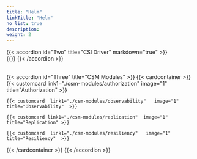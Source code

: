```yaml
---
title: "Helm"
linkTitle: "Helm"
no_list: true
description:
weight: 2
---
```

{{< accordion id="Two" title="CSI Driver" markdown="true" >}}  
{{<include  file="content/docs/getting-started/upgrade/helm/driver/powerflex.md" >}}
{{< /accordion >}}

<br>
{{< accordion id="Three" title="CSM Modules"  >}}   
{{< cardcontainer >}}
    {{< customcard link1="./csm-modules/authorization"  image="1" title="Authorization" >}}

    {{< customcard  link1="./csm-modules/observability"   image="1" title="Observability"  >}} 

    {{< customcard link1="./csm-modules/replication"  image="1" title="Replication" >}}

    {{< customcard  link1="./csm-modules/resiliency"   image="1" title="Resiliency"  >}}

{{< /cardcontainer >}}
{{< /accordion >}}

